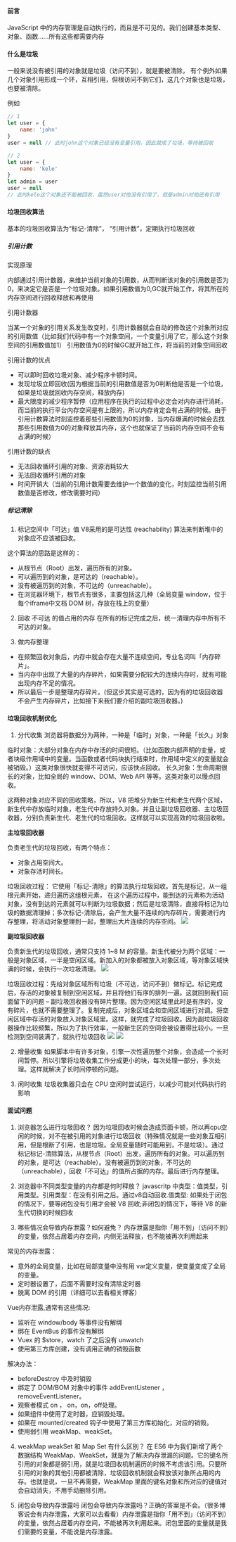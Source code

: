 #### 前言
JavaScript 中的内存管理是自动执行的，而且是不可见的。我们创建基本类型、对象、函数……所有这些都需要内存

#### 什么是垃圾
一般来说没有被引用的对象就是垃圾（访问不到），就是要被清除， 有个例外如果几个对象引用形成一个环，互相引用，但根访问不到它们，这几个对象也是垃圾，也要被清除。

例如
```js
// 1
let user = {
    name: 'john'
}
user = null // 此时john这个对象已经没有变量引用，因此就成了垃圾，等待被回收

// 2
let user = {
    name: 'kele'
}
let admin = user
user = null
// 此时kele这个对象还不能被回收，虽然user对他没有引用了，但是admin对他还有引用
```

#### 垃圾回收算法
基本的垃圾回收算法为“标记-清除”， “引用计数”，定期执行垃圾回收

##### 引用计数
实现原理

内部通过引用计数器，来维护当前对象的引用数，从而判断该对象的引用数是否为0，来决定它是否是一个垃圾对象。如果引用数值为0,GC就开始工作，将其所在的内存空间进行回收释放和再使用

引用计数器

当某一个对象的引用关系发生改变时，引用计数器就会自动的修改这个对象所对应的引用数值（比如我们代码中有一个对象空间，一个变量引用了它，那么这个对象空间的引用数值加1） 引用数值为0的时候GC就开始工作，将当前的对象空间回收

引用计数的优点
* 可以即时回收垃圾对象、减少程序卡顿时间。
* 发现垃圾立即回收(因为根据当前的引用数值是否为0判断他是否是一个垃圾，如果是垃圾就回收内存空间，释放内存)
* 最大限度的减少程序暂停（应用程序在执行的过程中必定会对内存进行消耗，而当前的执行平台内存空间是有上限的，所以内存肯定会有占满的时候。由于引用计数算法时刻监控着那些引用数值为0的对象，当内存爆满的时候会去找那些引用数值为0的对象释放其内存，这个也就保证了当前的内存空间不会有占满的时候）

引用计数的缺点
* 无法回收循环引用的对象、资源消耗较大
* 无法回收循环引用的对象
* 时间开销大（当前的引用计数需要去维护一个数值的变化，时刻监控当前引用数值是否修改，修改需要时间）

##### 标记清除
1. 标记空间中「可达」值
V8采用的是可达性 (reachability) 算法来判断堆中的对象应不应该被回收。

这个算法的思路是这样的：

* 从根节点（Root）出发，遍历所有的对象。
* 可以遍历到的对象，是可达的（reachable）。
* 没有被遍历到的对象，不可达的（unreachable）。
* 在浏览器环境下，根节点有很多，主要包括这几种（全局变量 window，位于每个iframe中文档 DOM 树，存放在栈上的变量）

2. 回收 不可达 的值占用的内存
在所有的标记完成之后，统一清理内存中所有不可达的对象。

3. 做内存整理
* 在频繁回收对象后，内存中就会存在大量不连续空间，专业名词叫「内存碎片」。
* 当内存中出现了大量的内存碎片，如果需要分配较大的连续内存时，就有可能出现内存不足的情况。
* 所以最后一步是整理内存碎片。(但这步其实是可选的，因为有的垃圾回收器不会产生内存碎片，比如接下来我们要介绍的副垃圾回收器。)

#### 垃圾回收机制优化
1. 分代收集
浏览器将数据分为两种，一种是「临时」对象，一种是「长久」对象

临时对象：大部分对象在内存中存活的时间很短。（比如函数内部声明的变量，或者块级作用域中的变量。当函数或者代码块执行结束时，作用域中定义的变量就会被销毁。）这类对象很快就变得不可访问，应该快点回收。
长久对象：生命周期很长的对象，比如全局的 window、DOM、Web API 等等。这类对象可以慢点回收。

这两种对象对应不同的回收策略，所以，V8 把堆分为新生代和老生代两个区域， 新生代中存放临时对象，老生代中存放持久对象。并且让副垃圾回收器、主垃圾回收器，分别负责新生代、老生代的垃圾回收。这样就可以实现高效的垃圾回收啦。

**主垃圾回收器**

负责老生代的垃圾回收，有两个特点：

* 对象占用空间大。
* 对象存活时间长。

垃圾回收过程： 它使用「标记-清除」的算法执行垃圾回收。首先是标记，从一组根元素开始，递归遍历这组根元素， 在这个遍历过程中，能到达的元素称为活动对象，没有到达的元素就可以判断为垃圾数据；然后是垃圾清除，直接将标记为垃圾的数据清理掉；多次标记-清除后，会产生大量不连续的内存碎片，需要进行内存整理，将活动对象整理到一起，整理出大片连续的内存空间。
![](https://img-blog.csdnimg.cn/20201011152140847.png?x-oss-process=image/watermark,type_ZmFuZ3poZW5naGVpdGk,shadow_10,text_aHR0cHM6Ly9ibG9nLmNzZG4ubmV0L3dlaXhpbl80NTI5NTI2Mg==,size_16,color_FFFFFF,t_70#pic_center)

**副垃圾回收器**

负责新生代的垃圾回收，通常只支持 1~8 M 的容量。新生代被分为两个区域：一般是对象区域，一半是空闲区域。新加入的对象都被放入对象区域，等对象区域快满的时候，会执行一次垃圾清理。
![](https://img-blog.csdnimg.cn/20201011152217646.png?x-oss-process=image/watermark,type_ZmFuZ3poZW5naGVpdGk,shadow_10,text_aHR0cHM6Ly9ibG9nLmNzZG4ubmV0L3dlaXhpbl80NTI5NTI2Mg==,size_16,color_FFFFFF,t_70#pic_center)

垃圾回收过程：先给对象区域所有垃圾（不可达，访问不到）做标记。标记完成后，存活的对象被复制到空闲区域，并且将他们有序的排列一遍。这就回到我们前面留下的问题 – 副垃圾回收器没有碎片整理。因为空闲区域里此时是有序的，没有碎片，也就不需要整理了。复制完成后，对象区域会和空闲区域进行对调。将空闲区域中存活的对象放入对象区域里。这样，就完成了垃圾回收。因为副垃圾回收器操作比较频繁，所以为了执行效率，一般新生区的空间会被设置得比较小。一旦检测到空间装满了，就执行垃圾回收
![](https://img-blog.csdnimg.cn/20201011152249210.png?x-oss-process=image/watermark,type_ZmFuZ3poZW5naGVpdGk,shadow_10,text_aHR0cHM6Ly9ibG9nLmNzZG4ubmV0L3dlaXhpbl80NTI5NTI2Mg==,size_16,color_FFFFFF,t_70#pic_center)
![](https://img-blog.csdnimg.cn/20201011152306303.png?x-oss-process=image/watermark,type_ZmFuZ3poZW5naGVpdGk,shadow_10,text_aHR0cHM6Ly9ibG9nLmNzZG4ubmV0L3dlaXhpbl80NTI5NTI2Mg==,size_16,color_FFFFFF,t_70#pic_center)

2. 增量收集
如果脚本中有许多对象，引擎一次性遍历整个对象，会造成一个长时间暂停。所以引擎将垃圾收集工作分成更小的块，每次处理一部分，多次处理。这样就解决了长时间停顿的问题。

3. 闲时收集
垃圾收集器只会在 CPU 空闲时尝试运行，以减少可能对代码执行的影响

#### 面试问题
1. 浏览器怎么进行垃圾回收？
因为垃圾回收时候会造成页面卡顿，所以再cpu空闲的时候，对不在被引用的对象进行垃圾回收（特殊情况就是一些对象互相引用，但是根断了引用，也是垃圾。全局变量随时可能用到，不是垃圾）。通过标记标记-清除算法，从根节点（Root）出发，遍历所有的对象。可以遍历到的对象，是可达（reachable）。没有被遍历到的对象，不可达的（unreachable），回收「不可达」的值所占据的内存。最后进行内存整理。

2. 浏览器中不同类型变量的内存都是何时释放？
javascritp 中类型：值类型，引用类型。引用类型：在没有引用之后。通过v8自动回收.值类型: 如果处于闭包的情况下，要等闭包没有引用才会被 V8 回收;非闭包的情况下，等待 V8 的新生代切换的时候回收

3. 哪些情况会导致内存泄露？如何避免？
内存泄露是指你「用不到」（访问不到）的变量，依然占居着内存空间，内侧无法释放，也不能被再次利用起来

常见的内存泄露：

* 意外的全局变量，比如在局部变量中没有用 var定义变量，使变量变成了全局的变量。
* 定时器设置了，后面不需要时没有清除定时器
* 脱离 DOM 的引用（详细可以去看相关博客）

Vue内存泄露,通常有这些情况:
* 监听在 window/body 等事件没有解绑
* 绑在 EventBus 的事件没有解绑
* Vuex 的 $store，watch 了之后没有 unwatch
* 使用第三方库创建，没有调用正确的销毁函数

解决办法：
* beforeDestroy 中及时销毁
* 绑定了 DOM/BOM 对象中的事件 addEventListener ，removeEventListener。
* 观察者模式 on ， on，on，off处理。
* 如果组件中使用了定时器，应销毁处理。
* 如果在 mounted/created 钩子中使用了第三方库初始化，对应的销毁。
* 使用弱引用 weakMap、weakSet。

4. weakMap weakSet 和 Map Set 有什么区别？
在 ES6 中为我们新增了两个数据结构 WeakMap、WeakSet，就是为了解决内存泄漏的问题。它的键名所引用的对象都是弱引用，就是垃圾回收机制遍历的时候不考虑该引用。只要所引用的对象的其他引用都被清除，垃圾回收机制就会释放该对象所占用的内存。也就是说，一旦不再需要，WeakMap 里面的键名对象和所对应的键值对会自动消失，不用手动删除引用。

5. 闭包会导致内存泄露吗
闭包会导致内存泄露吗？正确的答案是不会。（很多博客说会有内存泄露，大家可以去看看）内存泄露是指你「用不到」（访问不到）的变量，依然占居着内存空间，不能被再次利用起来。闭包里面的变量就是我们需要的变量，不能说是内存泄露。
